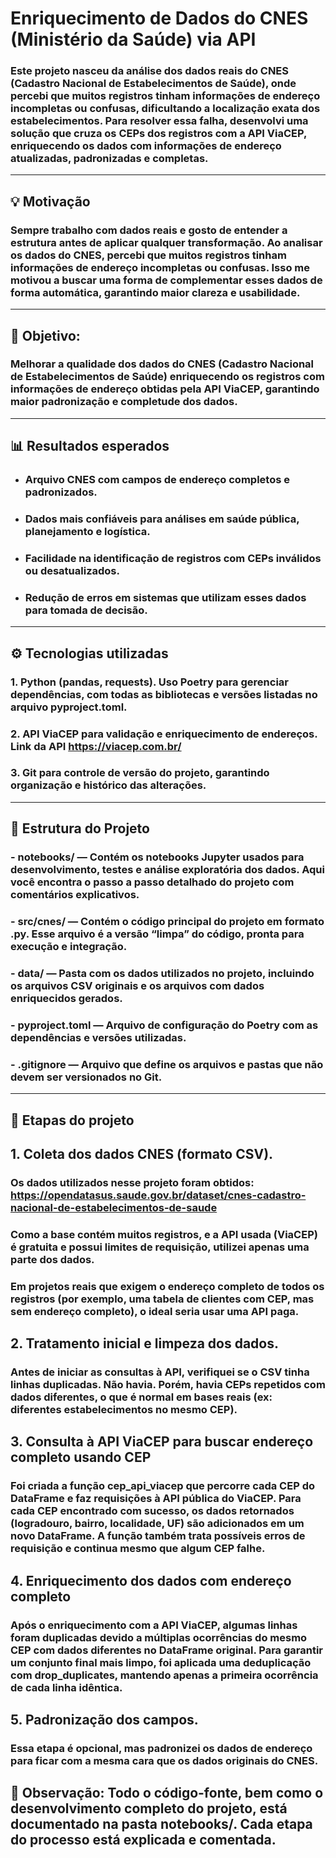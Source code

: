 # Enriquecimento de Dados do CNES (Ministério da Saúde) via API

### Este projeto nasceu da análise dos dados reais do CNES (Cadastro Nacional de Estabelecimentos de Saúde), onde percebi que muitos registros tinham informações de endereço incompletas ou confusas, dificultando a localização exata dos estabelecimentos. Para resolver essa falha, desenvolvi uma solução que cruza os CEPs dos registros com a API ViaCEP, enriquecendo os dados com informações de endereço atualizadas, padronizadas e completas.

---
## 💡 Motivação
### Sempre trabalho com dados reais e gosto de entender a estrutura antes de aplicar qualquer transformação. Ao analisar os dados do CNES, percebi que muitos registros tinham informações de endereço incompletas ou confusas. Isso me motivou a buscar uma forma de complementar esses dados de forma automática, garantindo maior clareza e usabilidade.

---

## 🎯 Objetivo:

### Melhorar a qualidade dos dados do CNES (Cadastro Nacional de Estabelecimentos de Saúde) enriquecendo os registros com informações de endereço obtidas pela API ViaCEP, garantindo maior padronização e completude dos dados.

---
## 📊 Resultados esperados

* ###  Arquivo CNES com campos de endereço completos e padronizados.

* ### Dados mais confiáveis para análises em saúde pública, planejamento e logística.

* ### Facilidade na identificação de registros com CEPs inválidos ou desatualizados.

* ### Redução de erros em sistemas que utilizam esses dados para tomada de decisão.

---


## ⚙️ Tecnologias utilizadas
### 1. Python (pandas, requests). Uso Poetry para gerenciar dependências, com todas as bibliotecas e versões listadas no arquivo pyproject.toml.

### 2. API ViaCEP para validação e enriquecimento de endereços. Link da API https://viacep.com.br/ 

### 3. Git para controle de versão do projeto, garantindo organização e histórico das alterações.

 
---

## 📂 Estrutura do Projeto

### - notebooks/ — Contém os notebooks Jupyter usados para desenvolvimento, testes e análise exploratória dos dados. Aqui você encontra o passo a passo detalhado do projeto com comentários explicativos.
### - src/cnes/ — Contém o código principal do projeto em formato .py. Esse arquivo é a versão “limpa” do código, pronta para execução e integração.
### - data/ — Pasta com os dados utilizados no projeto, incluindo os arquivos CSV originais e os arquivos com dados enriquecidos gerados.
### - pyproject.toml — Arquivo de configuração do Poetry com as dependências e versões utilizadas.
### - .gitignore — Arquivo que define os arquivos e pastas que não devem ser versionados no Git.

---

## 🚀 Etapas do projeto
## 1. Coleta dos dados CNES (formato CSV). 

### Os dados utilizados nesse projeto foram obtidos:  https://opendatasus.saude.gov.br/dataset/cnes-cadastro-nacional-de-estabelecimentos-de-saude

### Como a base contém muitos registros, e a API usada (ViaCEP) é gratuita e possui limites de requisição, utilizei apenas uma parte dos dados.

### Em projetos reais que exigem o endereço completo de todos os registros (por exemplo, uma tabela de clientes com CEP, mas sem endereço completo), o ideal seria usar uma API paga.


## 2. Tratamento inicial e limpeza dos dados.

### Antes de iniciar as consultas à API, verifiquei se o CSV tinha linhas duplicadas. Não havia. Porém, havia CEPs repetidos com dados diferentes, o que é normal em bases reais (ex: diferentes estabelecimentos no mesmo CEP).

## 3. Consulta à API ViaCEP para buscar endereço completo usando CEP

### Foi criada a função cep_api_viacep que percorre cada CEP do DataFrame e faz requisições à API pública do ViaCEP. Para cada CEP encontrado com sucesso, os dados retornados (logradouro, bairro, localidade, UF) são adicionados em um novo DataFrame. A função também trata possíveis erros de requisição e continua mesmo que algum CEP falhe.

## 4. Enriquecimento dos dados com endereço completo

### Após o enriquecimento com a API ViaCEP, algumas linhas foram duplicadas devido a múltiplas ocorrências do mesmo CEP com dados diferentes no DataFrame original. Para garantir um conjunto final mais limpo, foi aplicada uma deduplicação com drop_duplicates, mantendo apenas a primeira ocorrência de cada linha idêntica.

## 5. Padronização dos campos.

### Essa etapa é opcional, mas padronizei os dados de endereço para ficar com a mesma cara que os dados originais do CNES.


## 📁 **Observação:** Todo o código-fonte, bem como o desenvolvimento completo do projeto, está documentado na pasta notebooks/. Cada etapa do processo está explicada e comentada.
